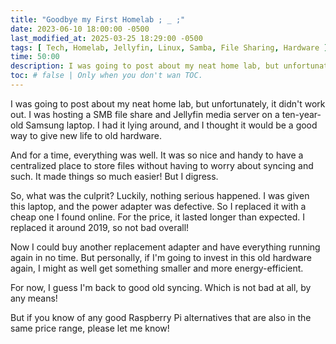 ```yaml
---
title: "Goodbye my First Homelab ; _ ;"
date: 2023-06-10 18:00:00 -0500
last_modified_at: 2025-03-25 18:29:00 -0500
tags: [ Tech, Homelab, Jellyfin, Linux, Samba, File Sharing, Hardware ]
time: 50:00
description: I was going to post about my neat home lab, but unfortunately, it didn't work out. I was hosting a SMB file share and Jellyfin media server on a ten-year-old Samsung laptop. I had it lying around, and I thought it would be a good way to give new life to old hardware.
toc: # false | Only when you don't wan TOC.  
---
```

I was going to post about my neat home lab, but unfortunately, it didn't work out. I was hosting a SMB file share and Jellyfin media server on a ten-year-old Samsung laptop. I had it lying around, and I thought it would be a good way to give new life to old hardware.

And for a time, everything was well. It was so nice and handy to have a centralized place to store files without having to worry about syncing and such. It made things so much easier! But I digress.

So, what was the culprit? Luckily, nothing serious happened. I was given this laptop, and the power adapter was defective. So I replaced it with a cheap one I found online. For the price, it lasted longer than expected. I replaced it around 2019, so not bad overall!

Now I could buy another replacement adapter and have everything running again in no time. But personally, if I'm going to invest in this old hardware again, I might as well get something smaller and more energy-efficient.

For now, I guess I'm back to good old syncing. Which is not bad at all, by any means!

But if you know of any good Raspberry Pi alternatives that are also in the same price range, please let me know!
